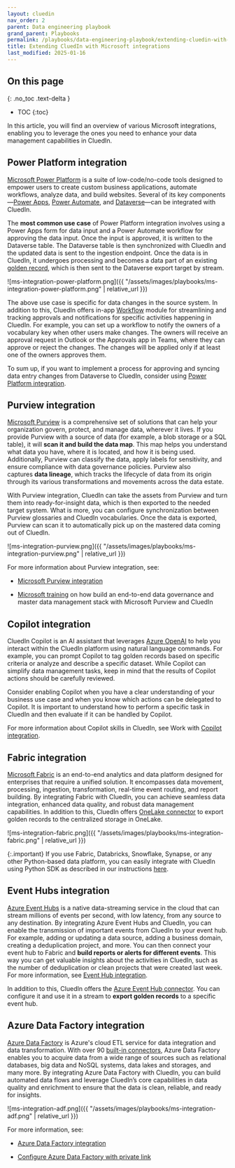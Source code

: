 ```yaml
---
layout: cluedin
nav_order: 2
parent: Data engineering playbook
grand_parent: Playbooks
permalink: /playbooks/data-engineering-playbook/extending-cluedin-with-microsoft-integrations
title: Extending CluedIn with Microsoft integrations
last_modified: 2025-01-16
---
```

## On this page
{: .no_toc .text-delta }
- TOC
{:toc}

In this article, you will find an overview of various Microsoft integrations, enabling you to leverage the ones you need to enhance your data management capabilities in CluedIn.

## Power Platform integration

[Microsoft Power Platform](https://learn.microsoft.com/en-us/power-platform/) is a suite of low-code/no-code tools designed to empower users to create custom business applications, automate workflows, analyze data, and build websites. Several of its key components—[Power Apps](https://learn.microsoft.com/en-us/power-apps/), [Power Automate](https://learn.microsoft.com/en-us/power-automate/), and [Dataverse](https://learn.microsoft.com/en-us/power-apps/maker/data-platform/)—can be integrated with CluedIn.

The **most common use case** of Power Platform integration involves using a Power Apps form for data input and a Power Automate workflow for approving the data input. Once the input is approved, it is written to the Dataverse table. The Dataverse table is then synchronized with CluedIn and the updated data is sent to the ingestion endpoint. Once the data is in CluedIn, it undergoes processing and becomes a data part of an existing [golden record](/key-terms-and-features/golden-records), which is then sent to the Dataverse export target by stream.

![ms-integration-power-platform.png]({{ "/assets/images/playbooks/ms-integration-power-platform.png" | relative_url }})

The above use case is specific for data changes in the source system. In addition to this, CluedIn offers in-app [Workflow](/workflow) module for streamlining and tracking approvals and notifications for specific activities happening in CluedIn. For example, you can set up a workflow to notify the owners of a vocabulary key when other users make changes. The owners will receive an approval request in Outlook or the Approvals app in Teams, where they can approve or reject the changes. The changes will be applied only if at least one of the owners approves them.

To sum up, if you want to implement a process for approving and syncing data entry changes from Dataverse to CluedIn, consider using [Power Platform integration](/microsoft-integration/powerapps).

## Purview integration

[Microsoft Purview](https://learn.microsoft.com/en-us/purview/) is a comprehensive set of solutions that can help your organization govern, protect, and manage data, wherever it lives. If you provide Purview with a source of data (for example, a blob storage or a SQL table), it will **scan it and build the data map**. This map helps you understand what data you have, where it is located, and how it is being used. Additionally, Purview can classify the data, apply labels for sensitivity, and ensure compliance with data governance policies. Purview also captures **data lineage**, which tracks the lifecycle of data from its origin through its various transformations and movements across the data estate.

With Purview integration, CluedIn can take the assets from Purview and turn them into ready-for-insight data, which is then exported to the needed target system. What is more, you can configure synchronization between Purview glossaries and CluedIn vocabularies. Once the data is exported, Purview can scan it to automatically pick up on the mastered data coming out of CluedIn.

![ms-integration-purview.png]({{ "/assets/images/playbooks/ms-integration-purview.png" | relative_url }})

For more information about Purview integration, see:

- [Microsoft Purview integration](/microsoft-integration/purview)

- [Microsoft training](https://learn.microsoft.com/en-us/training/modules/building-end-to-end-data-governance-master-data-stack-with-microsoft-purview-cluedin/) on how build an end-to-end data governance and master data management stack with Microsoft Purview and CluedIn

## Copilot integration

CluedIn Copilot is an AI assistant that leverages [Azure OpenAI](https://learn.microsoft.com/en-us/azure/ai-services/openai/) to help you interact within the CluedIn platform using natural language commands. For example, you can prompt Copilot to tag golden records based on specific criteria or analyze and describe a specific dataset. While Copilot can simplify data management tasks, keep in mind that the results of Copilot actions should be carefully reviewed.

Consider enabling Copilot when you have a clear understanding of your business use case and when you know which actions can be delegated to Copilot. It is important to understand how to perform a specific task in CluedIn and then evaluate if it can be handled by Copilot.

For more information about Copilot skills in CluedIn, see Work with [Copilot integration](/microsoft-integration/copilot-integration).

## Fabric integration

[Microsoft Fabric](https://learn.microsoft.com/en-us/fabric/) is an end-to-end analytics and data platform designed for enterprises that require a unified solution. It encompasses data movement, processing, ingestion, transformation, real-time event routing, and report building. By integrating Fabric with CluedIn, you can achieve seamless data integration, enhanced data quality, and robust data management capabilities. In addition to this, CluedIn offers [OneLake connector](/consume/export-targets/onelake-connector) to export golden records to the centralized storage in OneLake.

![ms-integration-fabric.png]({{ "/assets/images/playbooks/ms-integration-fabric.png" | relative_url }})
 
{:.important}
If you use Fabric, Databricks, Snowflake, Synapse, or any other Python-based data platform, you can easily integrate with CluedIn using Python SDK as described in our instructions [here](/microsoft-integration/fabric).

## Event Hubs integration

[Azure Event Hubs](https://learn.microsoft.com/en-us/azure/event-hubs/) is a native data-streaming service in the cloud that can stream millions of events per second, with low latency, from any source to any destination. By integrating Azure Event Hubs and CluedIn, you can enable the transmission of important events from CluedIn to your event hub. For example, adding or updating a data source, adding a business domain, creating a deduplication project, and more. You can then connect your event hub to Fabric and **build reports or alerts for different events**. This way you can get valuable insights about the activities in CluedIn, such as the number of deduplication or clean projects that were created last week. For more information, see [Event Hub integration](/microsoft-integration/event-hub-integration).

In addition to this, CluedIn offers the [Azure Event Hub connector](/consume/export-targets/azure-event-hub-connector). You can configure it and use it in a stream to **export golden records** to a specific event hub.

## Azure Data Factory integration

[Azure Data Factory](https://learn.microsoft.com/en-us/azure/data-factory/) is Azure's cloud ETL service for data integration and data transformation. With over 90 [built-in connectors](https://learn.microsoft.com/en-us/azure/data-factory/connector-overview), Azure Data Factory enables you to acquire data from a wide range of sources such as relational databases, big data and NoSQL systems, data lakes and storages, and many more. By integrating Azure Data Factory with CluedIn, you can build automated data flows and leverage CluedIn’s core capabilities in data quality and enrichment to ensure that the data is clean, reliable, and ready for insights.

![ms-integration-adf.png]({{ "/assets/images/playbooks/ms-integration-adf.png" | relative_url }})

For more information, see:

- [Azure Data Factory integration](/microsoft-integration/adf-integration)

- [Configure Azure Data Factory with private link](/microsoft-integration/adf-integration/private-link)